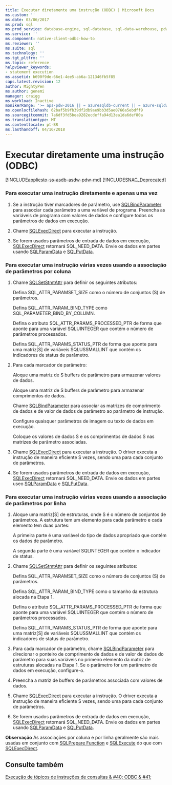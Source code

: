 ```yaml
---
title: Executar diretamente uma instrução (ODBC) | Microsoft Docs
ms.custom: ''
ms.date: 03/06/2017
ms.prod: sql
ms.prod_service: database-engine, sql-database, sql-data-warehouse, pdw
ms.service: ''
ms.component: native-client-odbc-how-to
ms.reviewer: ''
ms.suite: sql
ms.technology: ''
ms.tgt_pltfrm: ''
ms.topic: reference
helpviewer_keywords:
- statement execution
ms.assetid: b690f9de-66e1-4ee5-ab6a-121346fb5f85
caps.latest.revision: 12
author: MightyPen
ms.author: genemi
manager: craigg
ms.workload: Inactive
monikerRange: '>= aps-pdw-2016 || = azuresqldb-current || = azure-sqldw-latest || >= sql-server-2016 || = sqlallproducts-allversions'
ms.openlocfilehash: 62baf5b9fb39df2db9ae9bb3d5ae0766a5ebdff9
ms.sourcegitcommit: 7a6df3fd5bea9282ecdeffa94d13ea1da6def80a
ms.translationtype: MT
ms.contentlocale: pt-BR
ms.lasthandoff: 04/16/2018
---
```

# <a name="execute-a-statement-directly-odbc"></a>Executar diretamente uma instrução (ODBC)
[!INCLUDE[appliesto-ss-asdb-asdw-pdw-md](../../../includes/appliesto-ss-asdb-asdw-pdw-md.md)]
[!INCLUDE[SNAC_Deprecated](../../../includes/snac-deprecated.md)]

    
### <a name="to-execute-a-statement-directly-and-one-time-only"></a>Para executar uma instrução diretamente e apenas uma vez  
  
1.  Se a instrução tiver marcadores de parâmetro, use [SQLBindParameter](../../../relational-databases/native-client-odbc-api/sqlbindparameter.md) para associar cada parâmetro a uma variável de programa. Preencha as variáveis de programa com valores de dados e configure todos os parâmetros de dados em execução.  
  
2.  Chame [SQLExecDirect](http://go.microsoft.com/fwlink/?LinkId=58399) para executar a instrução.  
  
3.  Se forem usados parâmetros de entrada de dados em execução, [SQLExecDirect](http://go.microsoft.com/fwlink/?LinkId=58399) retornará SQL_NEED_DATA. Envie os dados em partes usando [SQLParamData](http://go.microsoft.com/fwlink/?LinkId=58405) e [SQLPutData](../../../relational-databases/native-client-odbc-api/sqlputdata.md).  
  
### <a name="to-execute-a-statement-multiple-times-by-using-column-wise-parameter-binding"></a>Para executar uma instrução várias vezes usando a associação de parâmetros por coluna  
  
1.  Chame [SQLSetStmtAttr](../../../relational-databases/native-client-odbc-api/sqlsetstmtattr.md) para definir os seguintes atributos:  
  
     Defina SQL_ATTR_PARAMSET_SIZE como o número de conjuntos (S) de parâmetros.  
  
     Defina SQL_ATTR_PARAM_BIND_TYPE como SQL_PARAMETER_BIND_BY_COLUMN.  
  
     Defina o atributo SQL_ATTR_PARAMS_PROCESSED_PTR de forma que aponte para uma variável SQLUINTEGER que contém o número de parâmetros processados.  
  
     Defina SQL_ATTR_PARAMS_STATUS_PTR de forma que aponte para uma matriz[S] de variáveis SQLUSSMALLINT que contém os indicadores de status de parâmetro.  
  
2.  Para cada marcador de parâmetro:  
  
     Aloque uma matriz de S buffers de parâmetro para armazenar valores de dados.  
  
     Aloque uma matriz de S buffers de parâmetro para armazenar comprimentos de dados.  
  
     Chame [SQLBindParameter](../../../relational-databases/native-client-odbc-api/sqlbindparameter.md) para associar as matrizes de comprimento de dados e de valor de dados de parâmetro ao parâmetro de instrução.  
  
     Configure quaisquer parâmetros de imagem ou texto de dados em execução.  
  
     Coloque os valores de dados S e os comprimentos de dados S nas matrizes de parâmetro associadas.  
  
3.  Chame [SQLExecDirect](http://go.microsoft.com/fwlink/?LinkId=58399) para executar a instrução. O driver executa a instrução de maneira eficiente S vezes, sendo uma para cada conjunto de parâmetros.  
  
4.  Se forem usados parâmetros de entrada de dados em execução, [SQLExecDirect](http://go.microsoft.com/fwlink/?LinkId=58399) retornará SQL_NEED_DATA. Envie os dados em partes useo [SQLParamData](http://go.microsoft.com/fwlink/?LinkId=58405) e [SQLPutData](../../../relational-databases/native-client-odbc-api/sqlputdata.md).  
  
### <a name="to-execute-a-statement-multiple-times-by-using-row-wise-parameter-binding"></a>Para executar uma instrução várias vezes usando a associação de parâmetros por linha  
  
1.  Aloque uma matriz[S] de estruturas, onde S é o número de conjuntos de parâmetros. A estrutura tem um elemento para cada parâmetro e cada elemento tem duas partes:  
  
     A primeira parte é uma variável do tipo de dados apropriado que contém os dados de parâmetro.  
  
     A segunda parte é uma variável SQLINTEGER que contém o indicador de status.  
  
2.  Chame [SQLSetStmtAttr](../../../relational-databases/native-client-odbc-api/sqlsetstmtattr.md) para definir os seguintes atributos:  
  
     Defina SQL_ATTR_PARAMSET_SIZE como o número de conjuntos (S) de parâmetros.  
  
     Defina SQL_ATTR_PARAM_BIND_TYPE como o tamanho da estrutura alocada na Etapa 1.  
  
     Defina o atributo SQL_ATTR_PARAMS_PROCESSED_PTR de forma que aponte para uma variável SQLUINTEGER que contém o número de parâmetros processados.  
  
     Defina SQL_ATTR_PARAMS_STATUS_PTR de forma que aponte para uma matriz[S] de variáveis SQLUSSMALLINT que contém os indicadores de status de parâmetro.  
  
3.  Para cada marcador de parâmetro, chame [SQLBindParameter](../../../relational-databases/native-client-odbc-api/sqlbindparameter.md) para direcionar o ponteiro de comprimento de dados e de valor de dados do parâmetro para suas variáveis no primeiro elemento da matriz de estruturas alocadas na Etapa 1. Se o parâmetro for um parâmetro de dados em execução, configure-o.  
  
4.  Preencha a matriz de buffers de parâmetros associada com valores de dados.  
  
5.  Chame [SQLExecDirect](http://go.microsoft.com/fwlink/?LinkId=58399) para executar a instrução. O driver executa a instrução de maneira eficiente S vezes, sendo uma para cada conjunto de parâmetros.  
  
6.  Se forem usados parâmetros de entrada de dados em execução, [SQLExecDirect](http://go.microsoft.com/fwlink/?LinkId=58399) retornará SQL_NEED_DATA. Envie os dados em partes usando [SQLParamData](http://go.microsoft.com/fwlink/?LinkId=58405) e [SQLPutData](../../../relational-databases/native-client-odbc-api/sqlputdata.md).  
  
 **Observação** As associações por coluna e por linha geralmente são mais usadas em conjunto com [SQLPrepare Function](http://go.microsoft.com/fwlink/?LinkId=59360) e [SQLExecute](http://go.microsoft.com/fwlink/?LinkId=58400) do que com [SQLExecDirect](http://go.microsoft.com/fwlink/?LinkId=58399).  
  
## <a name="see-also"></a>Consulte também  
 [Execução de tópicos de instruções de consultas & #40; ODBC & #41;](../../../relational-databases/native-client-odbc-how-to/execute-queries/executing-queries-how-to-topics-odbc.md)  
  
  
